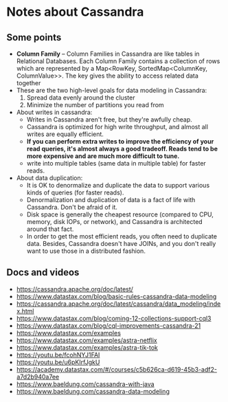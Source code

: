 # Notes about Cassandra

## Some points
* **Column Family** – Column Families in Cassandra are like tables in Relational Databases. Each Column Family contains a collection of rows which are represented by a Map<RowKey, SortedMap<ColumnKey, ColumnValue>>. The key gives the ability to access related data together
* These are the two high-level goals for data modeling in Cassandra:
  1. Spread data evenly around the cluster
  2. Minimize the number of partitions you read from
* About writes in cassandra:
  - Writes in Cassandra aren't free, but they're awfully cheap. 
  - Cassandra is optimized for high write throughput, and almost all writes are equally efficient. 
  - **If you can perform extra writes to improve the efficiency of your read queries, it's almost always a good tradeoff. Reads tend to be more expensive and are much more difficult to tune.**
  - write into multiple tables (same data in multiple table) for faster reads.
* About data duplication:
  - It is OK to denormalize and duplicate the data to support various kinds of queries (for faster reads).
  - Denormalization and duplication of data is a fact of life with Cassandra. Don't be afraid of it. 
  - Disk space is generally the cheapest resource (compared to CPU, memory, disk IOPs, or network), and Cassandra is architected around that fact. 
  - In order to get the most efficient reads, you often need to duplicate data. Besides, Cassandra doesn't have JOINs, and you don't really want to use those in a distributed fashion.



## Docs and videos
* https://cassandra.apache.org/doc/latest/
* https://www.datastax.com/blog/basic-rules-cassandra-data-modeling
* https://cassandra.apache.org/doc/latest/cassandra/data_modeling/index.html
* https://www.datastax.com/blog/coming-12-collections-support-cql3
* https://www.datastax.com/blog/cql-improvements-cassandra-21
* https://www.datastax.com/examples
* https://www.datastax.com/examples/astra-netflix
* https://www.datastax.com/examples/astra-tik-tok
* https://youtu.be/fcohNYJ1FAI
* https://youtu.be/u6pKIrfJgkU
* https://academy.datastax.com/#/courses/c5b626ca-d619-45b3-adf2-a7d2b940a7ee
* https://www.baeldung.com/cassandra-with-java
* https://www.baeldung.com/cassandra-data-modeling
